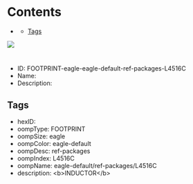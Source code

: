 



Contents
========

* [](#)
	* [Tags](#tags)
  
![][im]
# 

- ID: FOOTPRINT-eagle-eagle-default-ref-packages-L4516C
- Name: 
- Description: 

## Tags

- hexID: 
- oompType: FOOTPRINT
- oompSize: eagle
- oompColor: eagle-default
- oompDesc: ref-packages
- oompIndex: L4516C
- oompName: eagle-default/ref-packages/L4516C
- description: &lt;b&gt;INDUCTOR&lt;/b&gt;



[im]: image.png
